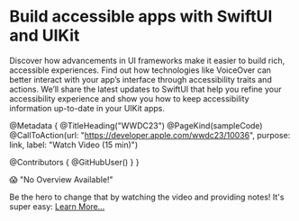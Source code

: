 # Build accessible apps with SwiftUI and UIKit

Discover how advancements in UI frameworks make it easier to build rich, accessible experiences. Find out how technologies like VoiceOver can better interact with your app’s interface through accessibility traits and actions. We’ll share the latest updates to SwiftUI that help you refine your accessibility experience and show you how to keep accessibility information up-to-date in your UIKit apps.

@Metadata {
   @TitleHeading("WWDC23")
   @PageKind(sampleCode)
   @CallToAction(url: "https://developer.apple.com/wwdc23/10036", purpose: link, label: "Watch Video (15 min)")

   @Contributors {
      @GitHubUser(<replace this with your GitHub handle>)
   }
}

😱 "No Overview Available!"

Be the hero to change that by watching the video and providing notes! It's super easy:
 [Learn More…](https://wwdcnotes.github.io/WWDCNotes/documentation/wwdcnotes/contributing)
